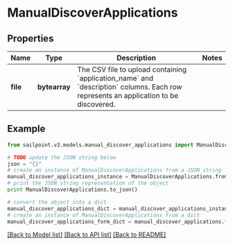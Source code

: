 # ManualDiscoverApplications


## Properties

Name | Type | Description | Notes
------------ | ------------- | ------------- | -------------
**file** | **bytearray** | The CSV file to upload containing &#x60;application_name&#x60; and &#x60;description&#x60; columns. Each row represents an application to be discovered. | 

## Example

```python
from sailpoint.v3.models.manual_discover_applications import ManualDiscoverApplications

# TODO update the JSON string below
json = "{}"
# create an instance of ManualDiscoverApplications from a JSON string
manual_discover_applications_instance = ManualDiscoverApplications.from_json(json)
# print the JSON string representation of the object
print ManualDiscoverApplications.to_json()

# convert the object into a dict
manual_discover_applications_dict = manual_discover_applications_instance.to_dict()
# create an instance of ManualDiscoverApplications from a dict
manual_discover_applications_form_dict = manual_discover_applications.from_dict(manual_discover_applications_dict)
```
[[Back to Model list]](../README.md#documentation-for-models) [[Back to API list]](../README.md#documentation-for-api-endpoints) [[Back to README]](../README.md)



